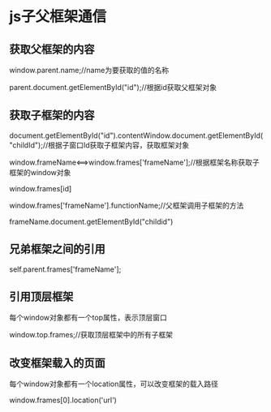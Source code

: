 # js子父框架通信

## 获取父框架的内容

window.parent.name;//name为要获取的值的名称

parent.document.getElementById("id");//根据id获取父框架对象

## 获取子框架的内容

document.getElementById("id").contentWindow.document.getElementById("childId");//根据子窗口Id获取子框架内容，获取框架对象

window.frameName<==>window.frames['frameName'];//根据框架名称获取子框架的window对象

window.frames[id]

window.frames['frameName'].functionName;//父框架调用子框架的方法

frameName.document.getElementById("childid")

## 兄弟框架之间的引用

self.parent.frames['frameName'];

## 引用顶层框架

每个window对象都有一个top属性，表示顶层窗口

window.top.frames;//获取顶层框架中的所有子框架

## 改变框架载入的页面

每个window对象都有一个location属性，可以改变框架的载入路径

window.frames[0].location('url')

